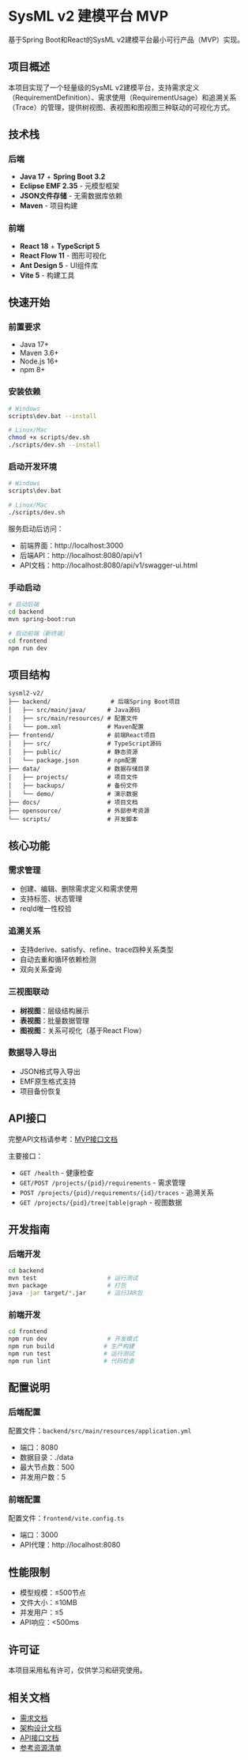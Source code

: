 # SysML v2 建模平台 MVP

基于Spring Boot和React的SysML v2建模平台最小可行产品（MVP）实现。

## 项目概述

本项目实现了一个轻量级的SysML v2建模平台，支持需求定义（RequirementDefinition）、需求使用（RequirementUsage）和追溯关系（Trace）的管理，提供树视图、表视图和图视图三种联动的可视化方式。

## 技术栈

### 后端
- **Java 17** + **Spring Boot 3.2**
- **Eclipse EMF 2.35** - 元模型框架
- **JSON文件存储** - 无需数据库依赖
- **Maven** - 项目构建

### 前端
- **React 18** + **TypeScript 5**
- **React Flow 11** - 图形可视化
- **Ant Design 5** - UI组件库
- **Vite 5** - 构建工具

## 快速开始

### 前置要求

- Java 17+
- Maven 3.6+
- Node.js 16+
- npm 8+

### 安装依赖

```bash
# Windows
scripts\dev.bat --install

# Linux/Mac
chmod +x scripts/dev.sh
./scripts/dev.sh --install
```

### 启动开发环境

```bash
# Windows
scripts\dev.bat

# Linux/Mac
./scripts/dev.sh
```

服务启动后访问：
- 前端界面：http://localhost:3000
- 后端API：http://localhost:8080/api/v1
- API文档：http://localhost:8080/api/v1/swagger-ui.html

### 手动启动

```bash
# 启动后端
cd backend
mvn spring-boot:run

# 启动前端（新终端）
cd frontend
npm run dev
```

## 项目结构

```
sysml2-v2/
├── backend/                 # 后端Spring Boot项目
│   ├── src/main/java/      # Java源码
│   ├── src/main/resources/ # 配置文件
│   └── pom.xml             # Maven配置
├── frontend/               # 前端React项目
│   ├── src/                # TypeScript源码
│   ├── public/             # 静态资源
│   └── package.json        # npm配置
├── data/                   # 数据存储目录
│   ├── projects/           # 项目文件
│   ├── backups/            # 备份文件
│   └── demo/               # 演示数据
├── docs/                   # 项目文档
├── opensource/             # 外部参考资源
└── scripts/                # 开发脚本

```

## 核心功能

### 需求管理
- 创建、编辑、删除需求定义和需求使用
- 支持标签、状态管理
- reqId唯一性校验

### 追溯关系
- 支持derive、satisfy、refine、trace四种关系类型
- 自动去重和循环依赖检测
- 双向关系查询

### 三视图联动
- **树视图**：层级结构展示
- **表视图**：批量数据管理
- **图视图**：关系可视化（基于React Flow）

### 数据导入导出
- JSON格式导入导出
- EMF原生格式支持
- 项目备份恢复

## API接口

完整API文档请参考：[MVP接口文档](docs/mvp接口文档.md)

主要接口：
- `GET /health` - 健康检查
- `GET/POST /projects/{pid}/requirements` - 需求管理
- `POST /projects/{pid}/requirements/{id}/traces` - 追溯关系
- `GET /projects/{pid}/tree|table|graph` - 视图数据

## 开发指南

### 后端开发

```bash
cd backend
mvn test                    # 运行测试
mvn package                 # 打包
java -jar target/*.jar      # 运行JAR包
```

### 前端开发

```bash
cd frontend
npm run dev                 # 开发模式
npm run build              # 生产构建
npm run test               # 运行测试
npm run lint               # 代码检查
```

## 配置说明

### 后端配置
配置文件：`backend/src/main/resources/application.yml`
- 端口：8080
- 数据目录：./data
- 最大节点数：500
- 并发用户数：5

### 前端配置
配置文件：`frontend/vite.config.ts`
- 端口：3000
- API代理：http://localhost:8080

## 性能限制

- 模型规模：≤500节点
- 文件大小：≤10MB
- 并发用户：≤5
- API响应：<500ms

## 许可证

本项目采用私有许可，仅供学习和研究使用。

## 相关文档

- [需求文档](docs/需求文档.md)
- [架构设计文档](docs/mvp架构设计文档.md)
- [API接口文档](docs/mvp接口文档.md)
- [参考资源清单](opensource/README-参考资源.md)